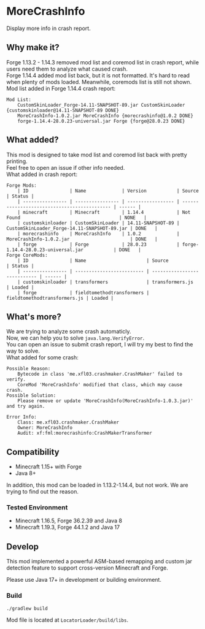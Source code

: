 # MoreCrashInfo
Display more info in crash report.  
## Why make it?
Forge 1.13.2 - 1.14.3 removed mod list and coremod list in crash report, while users need them to analyze what caused crash.  
Forge 1.14.4 added mod list back, but it is not formatted. It's hard to read when plenty of mods loaded. Meanwhile, coremods list is still not shown.  
Mod list added in Forge 1.14.4 crash report:
```
Mod List: 
	CustomSkinLoader_Forge-14.11-SNAPSHOT-89.jar CustomSkinLoader {customskinloader@14.11-SNAPSHOT-89 DONE}
	MoreCrashInfo-1.0.2.jar MoreCrashInfo {morecrashinfo@1.0.2 DONE}
	forge-1.14.4-28.0.23-universal.jar Forge {forge@28.0.23 DONE}
```
## What added?
This mod is designed to take mod list and coremod list back with pretty printing.  
Feel free to open an issue if other info needed.  
What added in crash report:
```
Forge Mods: 
	| ID               | Name             | Version           | Source                                       | Status | 
	| ---------------- | ---------------- | ----------------- | -------------------------------------------- | ------ | 
	| minecraft        | Minecraft        | 1.14.4            | Not Found                                    | NONE   | 
	| customskinloader | CustomSkinLoader | 14.11-SNAPSHOT-89 | CustomSkinLoader_Forge-14.11-SNAPSHOT-89.jar | DONE   | 
	| morecrashinfo    | MoreCrashInfo    | 1.0.2             | MoreCrashInfo-1.0.2.jar                      | DONE   | 
	| forge            | Forge            | 28.0.23           | forge-1.14.4-28.0.23-universal.jar           | DONE   | 
Forge CoreMods: 
	| ID               | Name                      | Source                       | Status | 
	| ---------------- | ------------------------- | ---------------------------- | ------ | 
	| customskinloader | transformers              | transformers.js              | Loaded | 
	| forge            | fieldtomethodtransformers | fieldtomethodtransformers.js | Loaded | 
```
## What's more?
We are trying to analyze some crash automaticly.  
Now, we can help you to solve `java.lang.VerifyError`.  
You can open an issue to submit crash report, I will try my best to find the way to solve.  
What added for some crash:
```
Possible Reason:
	Bytecode in class 'me.xfl03.crashmaker.CrashMaker' failed to verify. 
	CoreMod 'MoreCrashInfo' modified that class, which may cause crash.
Possible Solution:
	Please remove or update 'MoreCrashInfo(MoreCrashInfo-1.0.3.jar)' and try again.

Error Info:
	Class: me.xfl03.crashmaker.CrashMaker
	Owner: MoreCrashInfo
	Audit: xf:fml:morecrashinfo:CrashMakerTransformer
```

## Compatibility
- Minecraft 1.15+ with Forge
- Java 8+

In addition, this mod can be loaded in 1.13.2-1.14.4, but not work. We are trying to find out the reason.

### Tested Environment
- Minecraft 1.16.5, Forge 36.2.39 and Java 8
- Minecraft 1.19.3, Forge 44.1.2 and Java 17

## Develop
This mod implemented a powerful ASM-based remapping and custom jar detection feature to support cross-version Minecraft and Forge.

Please use Java 17+ in development or building environment.

### Build
```shell
./gradlew build
```
Mod file is located at `LocatorLoader/build/libs`.